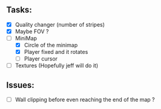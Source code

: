## Tasks:

- [x] Quality changer (number of stripes)
- [x] Maybe FOV ?
- [ ] MiniMap
	- [x] Circle of the minimap
	- [x] Player fixed and it rotates
	- [ ] Player cursor
- [ ] Textures (Hopefully jeff will do it)

## Issues:

- [ ] Wall clipping before even reaching the end of the map ?
